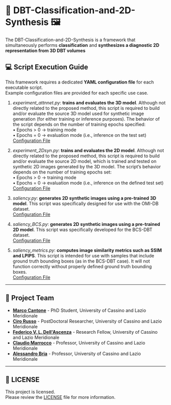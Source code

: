 # 🩻 DBT-Classification-and-2D-Synthesis 🖼️

The DBT-Classification-and-2D-Synthesis is a framework that simultaneously 
performs **classification** and **synthesizes a diagnostic 2D representation from 3D DBT volumes** 

## 💻 Script Execution Guide

This framework requires a dedicated **YAML configuration file** for each executable script. <br>
Example configuration files are provided for each specific use case.

1) _experiment_attnnet.py_: **trains and evaluates the 3D model**. 
Although not directly related to the proposed method, this script is required 
to build and/or evaluate the source 3D model used for synthetic image generation
(for either training or inference purposes).
The behavior of the script depends on the number of training epochs specified: <br>
	•	Epochs > 0 → training mode <br>
	•	Epochs = 0 → evaluation mode (i.e., inference on the test set) <br>
[Configuration File](configs/config.yaml) <br>


2) _experiment_2Dsyn.py_: **trains and evaluates the 2D model**.
Although not directly related to the proposed method, this script is required 
to build and/or evaluate the source 2D model, which is trained and tested on synthetic 2D images 
generated by the 3D model.
The script’s behavior depends on the number of training epochs set: <br>
    •	Epochs > 0 → training mode <br>
    •	Epochs = 0 → evaluation mode (i.e., inference on the defined test set) <br>
[Configuration File](configs/config_2D.yaml)

3) _saliency.py_: **generates 2D synthetic images using a pre-trained 3D model**.
This script was specifically designed for use with the OMI-DB dataset. <br>
[Configuration File](configs/config_saliency.yaml) 


4) _saliency_BCS.py_: **generates 2D synthetic images using a pre-trained 2D model**.
This script was specifically developed for the BCS-DBT dataset. <br>
[Configuration File](configs/config_saliency_BCS.yaml) 


5) _saliency_metrics.py_: **computes image similarity metrics such as SSIM and LPIPS**.
This script is intended for use with samples that include ground truth bounding boxes 
(as in the BCS-DBT case).
It will not function correctly without properly defined ground truth bounding boxes. <br>
[Configuration File](configs/config_saliency_BCS_metrics.yaml)

----------------------------------------------------------------------

## 👤 Project Team
- [**Marco Cantone**](https://www.linkedin.com/in/marco-cantone-b36bb1151/) - PhD Student, University of Cassino and Lazio Meridionale
- [**Ciro Russo**](https://www.linkedin.com/in/ciro-russo-phd-b14056100/) - PostDoctoral Researcher, University of Cassino and Lazio Meridionale
- [**Federico V. L. Dell'Ascenza**](https://www.linkedin.com/in/federico-dell-ascenza-678609282/) - Research Fellow, University of Cassino and Lazio Meridionale
- [**Claudio Marrocco**](https://scholar.google.it/citations?user=ed4B7I4AAAAJ&hl=it) - Professor, University of Cassino and Lazio Meridionale
- [**Alessandro Bria**](https://www.linkedin.com/in/alessandro-bria-831ab149/) - Professor, University of Cassino and Lazio Meridionale

----------------------------------------------------------------------

## 📃 LICENSE

This project is licensed. <br>
Please review the [LICENSE](LICENSE) file for more information.
